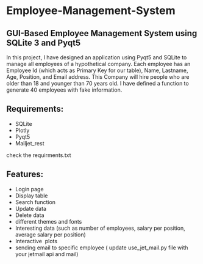 # Employee-Management-System

## GUI-Based Employee Management System using SQLite 3 and Pyqt5

In this project, I have designed an application using Pyqt5 and SQLite to manage all employees of a hypothetical company.
Each employee has an Employee Id (which acts as Primary Key for our table), Name, Lastname, Age, Position, and Email address. This Company will hire people who are older than 18 and younger than 70 years old.
I have defined a function to generate 40 employees with fake information.



## Requirements:
* SQLite
* Plotly
* Pyqt5
* Mailjet_rest

check the requirments.txt

## Features:
* Login page
* Display table
* Search function 
* Update data
* Delete data
* different themes and fonts
* Interesting data (such as number of employees, salary per position, average salary per position)
* Interactive  plots
* sending email to specific employee ( update use_jet_mail.py file with your jetmail api and mail)

